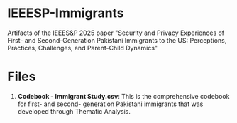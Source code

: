 # IEEESP-Immigrants
Artifacts of the IEEES&amp;P 2025 paper "Security and Privacy Experiences of First- and Second-Generation Pakistani Immigrants to the US: Perceptions, Practices, Challenges, and Parent-Child Dynamics"

# Files

1. **Codebook - Immigrant Study.csv**: This is the comprehensive codebook for first- and second- generation Pakistani immigrants that was developed through Thematic Analysis.
